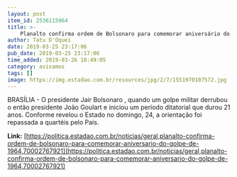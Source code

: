 ```yaml
---
layout: post
item_id: 2536115964
title: >-
    Planalto confirma ordem de Bolsonaro para comemorar aniversário do golpe de 1964
author: Tatu D'Oquei
date: 2019-03-25 23:17:06
pub_date: 2019-03-25 23:17:06
time_added: 2019-03-26 18:49:05
category: avisamos
tags: []
image: https://img.estadao.com.br/resources/jpg/2/7/1551970107572.jpg
---
```


BRASÍLIA - O presidente Jair Bolsonaro , quando um golpe militar derrubou o então presidente João Goulart e iniciou um período ditatorial que durou 21 anos. Conforme revelou o Estado no domingo, 24, a orientação foi repassada a quartéis pelo País.

**Link:** [https://politica.estadao.com.br/noticias/geral,planalto-confirma-ordem-de-bolsonaro-para-comemorar-aniversario-do-golpe-de-1964,70002767921](https://politica.estadao.com.br/noticias/geral,planalto-confirma-ordem-de-bolsonaro-para-comemorar-aniversario-do-golpe-de-1964,70002767921)

